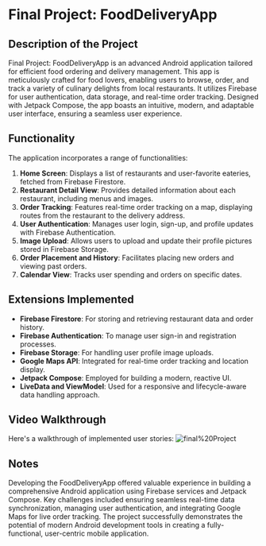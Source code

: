 # Final Project: FoodDeliveryApp

## Description of the Project

Final Project: FoodDeliveryApp is an advanced Android application tailored for efficient food ordering and delivery management. This app is meticulously crafted for food lovers, enabling users to browse, order, and track a variety of culinary delights from local restaurants. It utilizes Firebase for user authentication, data storage, and real-time order tracking. Designed with Jetpack Compose, the app boasts an intuitive, modern, and adaptable user interface, ensuring a seamless user experience.

## Functionality

The application incorporates a range of functionalities:

1. **Home Screen**: Displays a list of restaurants and user-favorite eateries, fetched from Firebase Firestore.
2. **Restaurant Detail View**: Provides detailed information about each restaurant, including menus and images.
3. **Order Tracking**: Features real-time order tracking on a map, displaying routes from the restaurant to the delivery address.
4. **User Authentication**: Manages user login, sign-up, and profile updates with Firebase Authentication.
5. **Image Upload**: Allows users to upload and update their profile pictures stored in Firebase Storage.
6. **Order Placement and History**: Facilitates placing new orders and viewing past orders.
7. **Calendar View**: Tracks user spending and orders on specific dates.

## Extensions Implemented

- **Firebase Firestore**: For storing and retrieving restaurant data and order history.
- **Firebase Authentication**: To manage user sign-in and registration processes.
- **Firebase Storage**: For handling user profile image uploads.
- **Google Maps API**: Integrated for real-time order tracking and location display.
- **Jetpack Compose**: Employed for building a modern, reactive UI.
- **LiveData and ViewModel**: Used for a responsive and lifecycle-aware data handling approach.

## Video Walkthrough

Here's a walkthrough of implemented user stories:
![final%20Project](https://github.com/magacek/FinalProject/assets/70607808/889037f7-fe5f-4b06-88cb-786ce7f01adc)



## Notes

Developing the FoodDeliveryApp offered valuable experience in building a comprehensive Android application using Firebase services and Jetpack Compose. Key challenges included ensuring seamless real-time data synchronization, managing user authentication, and integrating Google Maps for live order tracking. The project successfully demonstrates the potential of modern Android development tools in creating a fully-functional, user-centric mobile application.
